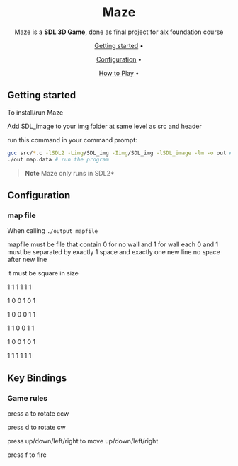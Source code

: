 <!-- markdownlint-configure-file {
  "MD013": {
    "code_blocks": false,
    "tables": false
  },
  "MD033": false,
  "MD041": false
} -->

<div align="center">

# Maze



Maze is a **SDL 3D Game**, done as final project for alx foundation course



[Getting started](#getting-started) •

[Configuration](#configuration) •

[How to Play](#key-Bindings) •


</div>

## Getting started


To install/run  Maze

Add SDL_image  to your img folder at same level as src and header

run this command in your command prompt:

```sh
gcc src/*.c -lSDL2 -Limg/SDL_img -Iimg/SDL_img -lSDL_image -lm -o out # compile
./out map.data # run the program

```




> **Note**
> Maze only runs in SDL2*



## Configuration

### map file

When calling `./output mapfile`

mapfile must be file that contain 0 for no wall and 1 for wall
each 0 and 1 must be separated by exactly 1 space and exactly one new line
no space after new  line

it must be square in size

1 1 1 1 1 1

1 0 0 1 0 1

1 0 0 0 1 1

1 1 0 0 1 1

1 0 0 1 0 1

1 1 1 1 1 1

## Key Bindings

### Game rules
press a to rotate ccw

press d to rotate cw

press up/down/left/right to move up/down/left/right

press f to fire


[src]: https://github.com/GetacherD/MazeProject